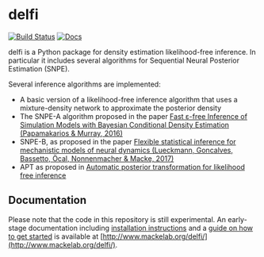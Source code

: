 # delfi

[![Build Status](https://travis-ci.org/mackelab/delfi.svg?branch=master)](https://travis-ci.org/mackelab/delfi) [![Docs](https://img.shields.io/badge/docs-latest-brightgreen.svg?style=flat)](http://www.mackelab.org/delfi/)


delfi is a Python package for density estimation likelihood-free inference. In particular it includes several algorithms for Sequential Neural Posterior Estimation (SNPE).

Several inference algorithms are implemented:
* A basic version of a likelihood-free inference algorithm that uses a mixture-density network to approximate the posterior density
* The SNPE-A algorithm proposed in the paper [Fast ε-free Inference of Simulation Models with Bayesian Conditional Density Estimation (Papamakarios & Murray, 2016)](https://papers.nips.cc/paper/6084-fast-free-inference-of-simulation-models-with-bayesian-conditional-density-estimation)
* SNPE-B, as proposed in the paper [Flexible statistical inference for mechanistic models of neural dynamics (Lueckmann, Goncalves, Bassetto, Öcal, Nonnenmacher & Macke, 2017)](https://papers.nips.cc/paper/6728-flexible-statistical-inference-for-mechanistic-models-of-neural-dynamics)
* APT as proposed in [Automatic posterior transformation for likelihood free inference](https://icml.cc/Conferences/2019/ScheduleMultitrack?event=4268)


## Documentation

Please note that the code in this repository is still experimental. An early-stage documentation including [installation instructions](http://www.mackelab.org/delfi/installation.html) and a [guide on how to get started](http://www.mackelab.org/delfi/notebooks/quickstart.html) is available at [http://www.mackelab.org/delfi/](http://www.mackelab.org/delfi/).
